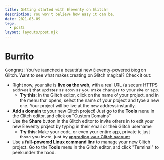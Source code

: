 ```yaml
---
title: Getting started with Eleventy on Glitch!
description: You won't believe how easy it can be.
date: 2021-03-09
tags:
  - posts
layout: layouts/post.njk
---
```


# Burrito


Congrats! You've launched a beautiful new Eleventy-powered blog on Glitch. Want to see what makes creating on Glitch magical? Check it out:

* Right now, your site is **live on the web**, with a real URL (a secure HTTPS address!) that updates as soon as you make changes to your site or app.
  + **Try this**: In the Glitch editor, click on the name of your project, and in the menu that opens, select the name of your project and type a new one. Your project will be live at the new address instantly.
* **Add a domain** to your new Glitch project! Just go to the **Tools** menu in the Glitch editor, and click on "Custom Domains"
* Use the **Share** button in the Glitch editor to invite others in to edit your new Eleventy project by typing in their email or their Glitch username
  + **Try this**: Make your code, or even your entire app, private to just those you invite, just by [upgrading your Glitch account](https://glitch.com/pricing)
* Use a **full-powered Linux command line** to manage your new Glitch project. Go to the **Tools** menu in the Glitch editor, and click "Terminal" to peek under the hood.

